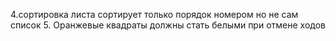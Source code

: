 4.сортировка листа сортирует только порядок номером но не сам список
5. Оранжевые квадраты должны стать белыми при отмене ходов
